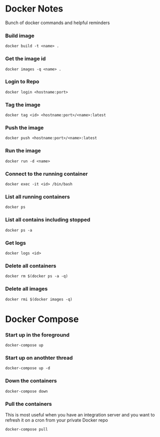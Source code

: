 # Docker Notes #

Bunch of docker commands and helpful reminders

### Build image ###

`docker build -t <name> .`

### Get the image id ###

`docker images -q <name> .`

### Login to Repo ###

`docker login <hostname:port>`

### Tag the image ###

`docker tag <id> <hostname:port>/<name>:latest`

### Push the image ###

`docker push <hostname:port>/<name>:latest`

### Run the image ###

`docker run -d <name>`

### Connect to the running container ###

`docker exec -it <id> /bin/bash`

### List all running containers ###

`docker ps`

### List all contains including stopped ###

`docker ps -a`

### Get logs  ###

`docker logs <id>`

### Delete all containers  ###

`docker rm $(docker ps -a -q)`

### Delete all images ###

`docker rmi $(docker images -q)`

# Docker Compose #

### Start up in the foreground ###

`docker-compose up`

### Start up on anothter thread ###

`docker-compose up -d`

### Down the containers ###

`docker-compose down`

### Pull the containers ###

This is most useful when you have an integration server and you want to refresh it on a cron from your private Docker repo

`docker-compose pull`